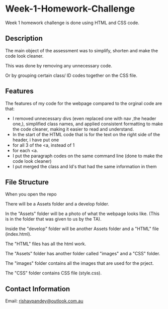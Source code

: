 # Week-1-Homework-Challenge
Week 1 homework challenge is done using HTML and CSS code. 

## Description
The main object of the assessment was to simplify, shorten and make the code look cleaner.

This was done by removing any unnecessary code.

Or by grouping certain class/ ID codes together on the CSS file.

## Features
The features of my code for the webpage compared to the orginal code are that:
- I removed unnecessary divs (even replaced one with nav ,the header one,), simplified class names, and applied consistent formatting to make the code cleaner, making it easier to read and understand.
- In the start of the HTML code that is for the text on the right side of the header, i have put one <li> for all 3 of the <a, instead of 1 <li> for each <a.
- I put the paragraph codes on the same command line (done to make the code look cleaner)
- I put merged the class and Id's that had the same information in them

## File Structure
When you open the repo
  
There will be a Assets folder and a develop folder.
  
In the "Assets" folder will be a photo of what the webpage looks like. (This is in the folder that was given to us by the TA).
  
Inside the "develop" folder will be another Assets folder and a "HTML" file (index.html).
  
The "HTML" files has all the html work.
  
The "Assets" folder has another folder called "images" and a "CSS" folder.
  
The "images" folder contains all the images that are used for the prject.
  
The "CSS" folder contains CSS file (style.css).

## Contact Information
Email: rishavpandey@outlook.com.au 






